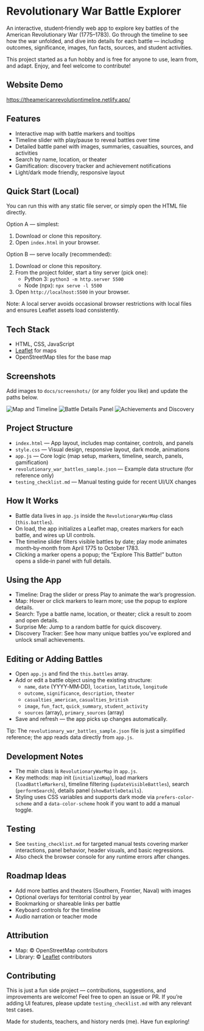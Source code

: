 # Revolutionary War Battle Explorer

An interactive, student‑friendly web app to explore key battles of the American Revolutionary War (1775–1783). Go through the timeline to see how the war unfolded, and dive into details for each battle — including outcomes, significance, images, fun facts, sources, and student activities.

This project started as a fun hobby and is free for anyone to use, learn from, and adapt. Enjoy, and feel welcome to contribute!

## Website Demo
https://theamericanrevolutiontimeline.netlify.app/

## Features
- Interactive map with battle markers and tooltips
- Timeline slider with play/pause to reveal battles over time
- Detailed battle panel with images, summaries, casualties, sources, and activities
- Search by name, location, or theater
- Gamification: discovery tracker and achievement notifications
- Light/dark mode friendly, responsive layout

## Quick Start (Local)
You can run this with any static file server, or simply open the HTML file directly.

Option A — simplest:
1. Download or clone this repository.
2. Open `index.html` in your browser.

Option B — serve locally (recommended):
1. Download or clone this repository.
2. From the project folder, start a tiny server (pick one):
   - Python 3: `python3 -m http.server 5500`
   - Node (npx): `npx serve -l 5500`
3. Open `http://localhost:5500` in your browser.

Note: A local server avoids occasional browser restrictions with local files and ensures Leaflet assets load consistently.

## Tech Stack
- HTML, CSS, JavaScript 
- [Leaflet](https://leafletjs.com/) for maps
- OpenStreetMap tiles for the base map

## Screenshots
Add images to `docs/screenshots/` (or any folder you like) and update the paths below.

![Map and Timeline](docs/screenshots/map-timeline.png)
![Battle Details Panel](docs/screenshots/battle-details.png)
![Achievements and Discovery](docs/screenshots/achievements.png)

## Project Structure
- `index.html` — App layout, includes map container, controls, and panels
- `style.css` — Visual design, responsive layout, dark mode, animations
- `app.js` — Core logic (map setup, markers, timeline, search, panels, gamification)
- `revolutionary_war_battles_sample.json` — Example data structure (for reference only)
- `testing_checklist.md` — Manual testing guide for recent UI/UX changes

## How It Works
- Battle data lives in `app.js` inside the `RevolutionaryWarMap` class (`this.battles`).
- On load, the app initializes a Leaflet map, creates markers for each battle, and wires up UI controls.
- The timeline slider filters visible battles by date; play mode animates month‑by‑month from April 1775 to October 1783.
- Clicking a marker opens a popup; the “Explore This Battle!” button opens a slide‑in panel with full details.

## Using the App
- Timeline: Drag the slider or press Play to animate the war’s progression.
- Map: Hover or click markers to learn more; use the popup to explore details.
- Search: Type a battle name, location, or theater; click a result to zoom and open details.
- Surprise Me: Jump to a random battle for quick discovery.
- Discovery Tracker: See how many unique battles you’ve explored and unlock small achievements.

## Editing or Adding Battles
- Open `app.js` and find the `this.battles` array.
- Add or edit a battle object using the existing structure:
  - `name`, `date` (YYYY‑MM‑DD), `location`, `latitude`, `longitude`
  - `outcome`, `significance`, `description`, `theater`
  - `casualties_american`, `casualties_british`
  - `image`, `fun_fact`, `quick_summary`, `student_activity`
  - `sources` (array), `primary_sources` (array)
- Save and refresh — the app picks up changes automatically.

Tip: The `revolutionary_war_battles_sample.json` file is just a simplified reference; the app reads data directly from `app.js`.

## Development Notes
- The main class is `RevolutionaryWarMap` in `app.js`.
- Key methods: map init (`initializeMap`), load markers (`loadBattleMarkers`), timeline filtering (`updateVisibleBattles`), search (`performSearch`), details panel (`showBattleDetails`).
- Styling uses CSS variables and supports dark mode via `prefers-color-scheme` and a `data-color-scheme` hook if you want to add a manual toggle.

## Testing
- See `testing_checklist.md` for targeted manual tests covering marker interactions, panel behavior, header visuals, and basic regressions.
- Also check the browser console for any runtime errors after changes.

## Roadmap Ideas
- Add more battles and theaters (Southern, Frontier, Naval) with images
- Optional overlays for territorial control by year
- Bookmarking or shareable links per battle
- Keyboard controls for the timeline
- Audio narration or teacher mode

## Attribution
- Map: © OpenStreetMap contributors
- Library: © [Leaflet](https://leafletjs.com/) contributors

## Contributing
This is just a fun side project — contributions, suggestions, and improvements are welcome! Feel free to open an issue or PR. If you’re adding UI features, please update `testing_checklist.md` with any relevant test cases.

 

Made for students, teachers, and history nerds (me). Have fun exploring!
